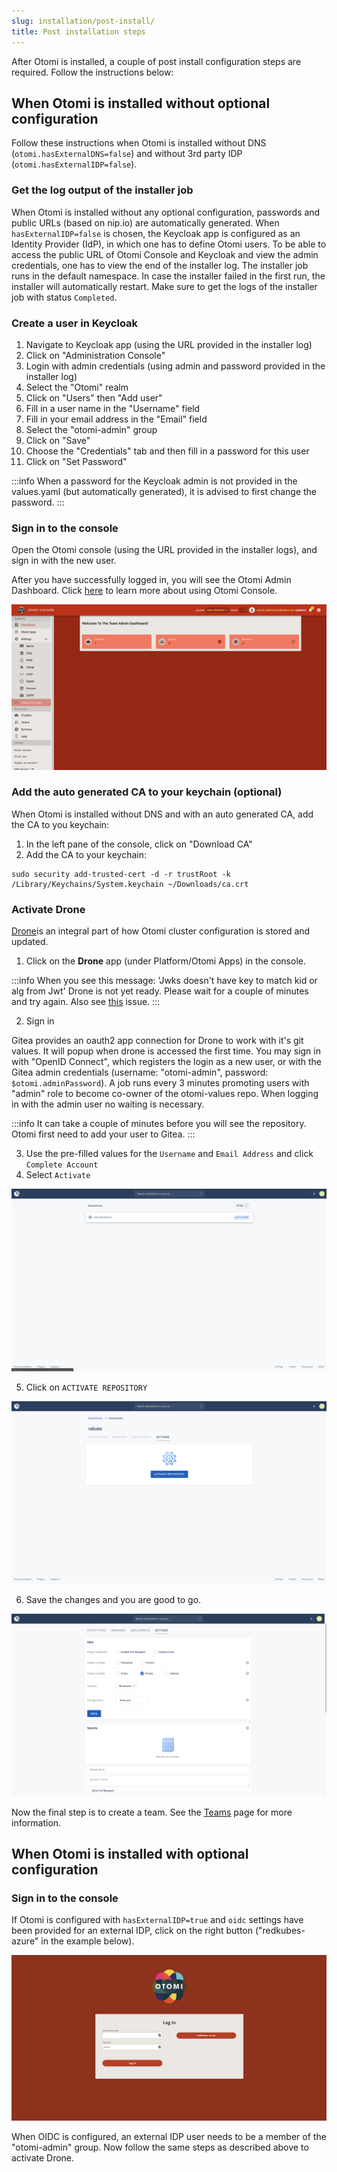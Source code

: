 ```yaml
---
slug: installation/post-install/
title: Post installation steps
---
```


After Otomi is installed, a couple of post install configuration steps are required. Follow the instructions below:

## When Otomi is installed without optional configuration

Follow these instructions when Otomi is installed without DNS (`otomi.hasExternalDNS=false`) and without 3rd party IDP (`otomi.hasExternalIDP=false`).

### Get the log output of the installer job

When Otomi is installed without any optional configuration, passwords and public URLs (based on nip.io) are automatically generated. When `hasExternalIDP=false` is chosen, the Keycloak app is configured as an Identity Provider (IdP), in which one has to define Otomi users. To be able to access the public URL of Otomi Console and Keycloak and view the admin credentials, one has to view the end of the installer log. The installer job runs in the default namespace. In case the installer failed in the first run, the installer will automatically restart. Make sure to get the logs of the installer job with status `Completed`.


### Create a user in Keycloak

1. Navigate to Keycloak app (using the URL provided in the installer log)
2. Click on "Administration Console"
3. Login with admin credentials (using admin and password provided in the installer log)
4. Select the "Otomi" realm
5. Click on "Users" then "Add user"
6. Fill in a user name in the "Username" field
7. Fill in your email address in the "Email" field
8. Select the "otomi-admin" group
9. Click on "Save"
10. Choose the "Credentials" tab and then fill in a password for this user
11. Click on "Set Password"

:::info
When a password for the Keycloak admin is not provided in the values.yaml (but automatically generated), it is advised to first change the password.
:::

### Sign in to the console

Open the Otomi console (using the URL provided in the installer logs), and sign in with the new user.

After you have successfully logged in, you will see the Otomi Admin Dashboard. Click [here](/docs/console) to learn more about using Otomi Console.

![console-lading-page](img/console-landing-page.png)

### Add the auto generated CA to your keychain (optional)

When Otomi is installed without DNS and with an auto generated CA, add the CA to you keychain:

1. In the left pane of the console, click on "Download CA"
2. Add the CA to your keychain:

```
sudo security add-trusted-cert -d -r trustRoot -k /Library/Keychains/System.keychain ~/Downloads/ca.crt
```

### Activate Drone

[Drone](https://www.drone.io/)is an integral part of how Otomi cluster configuration is stored and updated.

1. Click on the **Drone** app (under Platform/Otomi Apps) in the console.

:::info
When you see this message: 'Jwks doesn't have key to match kid or alg from Jwt' Drone is not yet ready. Please wait for a couple of minutes and try again. Also see [this](/docs/sre/known-issues/istio) issue.
:::

2. Sign in

Gitea provides an oauth2 app connection for Drone to work with it's git values. It will popup when drone is accessed the first time.
You may sign in with "OpenID Connect", which registers the login as a new user, or with the Gitea admin credentials (username: "otomi-admin", password: `$otomi.adminPassword`). A job runs every 3 minutes promoting users with "admin" role to become co-owner of the otomi-values repo. When logging in with the admin user no waiting is necessary.

:::info
It can take a couple of minutes before you will see the repository. Otomi first need to add your user to Gitea. 
:::

3. Use the pre-filled values for the `Username` and `Email Address` and click `Complete Account`
4. Select `Activate`

![drone-landing](img/drone-landing.png)

5. Click on `ACTIVATE REPOSITORY`

![drone-activate](img/drone-activate.png)

6. Save the changes and you are good to go.

![drone-save](img/drone-save.png)

Now the final step is to create a team. See the [Teams](/docs/console/teams) page for more information.

## When Otomi is installed with optional configuration

### Sign in to the console

If Otomi is configured with `hasExternalIDP=true` and `oidc` settings have been provided for an external IDP, click on the right button ("redkubes-azure" in the example below).

![console-login](img/console-login.png)

When OIDC is configured, an external IDP user needs to be a member of the "otomi-admin" group. Now follow the same steps as described above to activate Drone.
